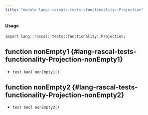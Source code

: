 ```yaml
---
title: "module lang::rascal::tests::functionality::Projection"
---
```


#### Usage

`import lang::rascal::tests::functionality::Projection;`

## function nonEmpty1 {#lang-rascal-tests-functionality-Projection-nonEmpty1}

* ``test bool nonEmpty1()``

## function nonEmpty2 {#lang-rascal-tests-functionality-Projection-nonEmpty2}

* ``test bool nonEmpty2()``

